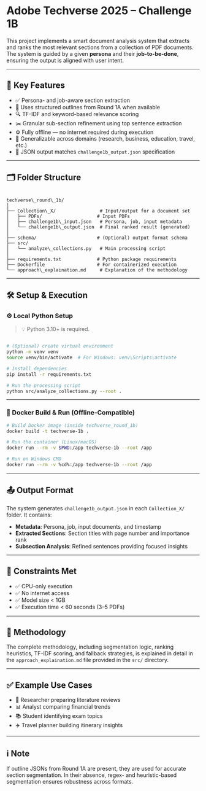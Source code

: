 # Adobe Techverse 2025 – Challenge 1B  

This project implements a smart document analysis system that extracts and ranks the most relevant sections from a collection of PDF documents. The system is guided by a given **persona** and their **job-to-be-done**, ensuring the output is aligned with user intent.

---

## 🚀 Key Features

- ✅ Persona- and job-aware section extraction
- 📑 Uses structured outlines from Round 1A when available
- 🔍 TF-IDF and keyword-based relevance scoring
- ✂️ Granular sub-section refinement using top sentence extraction
- ⚙️ Fully offline — no internet required during execution
- 🧠 Generalizable across domains (research, business, education, travel, etc.)
- 📄 JSON output matches `challenge1b_output.json` specification

---

## 🗂 Folder Structure

```

techverse\_round\_1b/
│
├── Collection\_X/                # Input/output for a document set
│   ├── PDFs/                    # Input PDFs
│   ├── challenge1b\_input.json   # Persona, job, input metadata
│   └── challenge1b\_output.json  # Final ranked result (generated)
│
├── schema/                      # (Optional) output format schema
├── src/
│   └── analyze\_collections.py   # Main processing script
│
├── requirements.txt             # Python package requirements
├── Dockerfile                   # For containerized execution
└── approach\_explaination.md     # Explanation of the methodology

````

---

## 🛠️ Setup & Execution

### ⚙️ Local Python Setup

> 💡 Python 3.10+ is required.

```bash

# (Optional) create virtual environment
python -m venv venv
source venv/bin/activate  # For Windows: venv\Scripts\activate

# Install dependencies
pip install -r requirements.txt

# Run the processing script
python src/analyze_collections.py --root .
````

---

### 🐳 Docker Build & Run (Offline-Compatible)

```bash
# Build Docker image (inside techverse_round_1b)
docker build -t techverse-1b .

# Run the container (Linux/macOS)
docker run --rm -v $PWD:/app techverse-1b --root /app

# Run on Windows CMD
docker run --rm -v %cd%:/app techverse-1b --root /app
```

---

## 📤 Output Format

The system generates `challenge1b_output.json` in each `Collection_X/` folder. It contains:

* **Metadata**: Persona, job, input documents, and timestamp
* **Extracted Sections**: Section titles with page number and importance rank
* **Subsection Analysis**: Refined sentences providing focused insights

---

## 📌 Constraints Met

* ✅ CPU-only execution
* ✅ No internet access
* ✅ Model size < 1GB
* ✅ Execution time < 60 seconds (3–5 PDFs)

---

## 📄 Methodology

The complete methodology, including segmentation logic, ranking heuristics, TF-IDF scoring, and fallback strategies, is explained in detail in the `approach_explaination.md` file provided in the `src/` directory.

---

## ✅ Example Use Cases

* 🧪 Researcher preparing literature reviews
* 📊 Analyst comparing financial trends
* 📚 Student identifying exam topics
* ✈️ Travel planner building itinerary insights

---

## ℹ️ Note

If outline JSONs from Round 1A are present, they are used for accurate section segmentation. In their absence, regex- and heuristic-based segmentation ensures robustness across formats.

